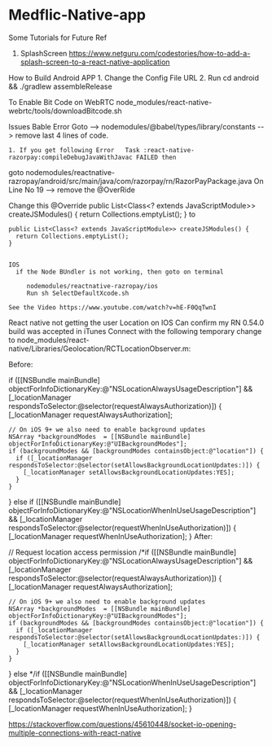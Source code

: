 
# Medflic-Native-app

Some Tutorials for Future Ref
   1. SplashScreen https://www.netguru.com/codestories/how-to-add-a-splash-screen-to-a-react-native-application 

How to Build Android APP
    1. Change the Config File URL
    2. Run cd android && ./gradlew assembleRelease
    
To Enable Bit Code on WebRTC
node_modules/react-native-webrtc/tools/downloadBitcode.sh

 Issues 
    Bable Error
       Goto --> nodemodules/@babel/types/library/constants --> remove last 4 lines of code.


    1. If you get following Error   Task :react-native-razorpay:compileDebugJavaWithJavac FAILED then 

goto 
    nodemodules/reactnative-razropay/android/src/main/java/com/razorpay/rn/RazorPayPackage.java
    On Line No 19 --> remove the @OverRide 

Change this 
    @Override
    public List<Class<? extends JavaScriptModule>> createJSModules() {
      return Collections.emptyList();
    }
   to  
    
    public List<Class<? extends JavaScriptModule>> createJSModules() {
      return Collections.emptyList();
    }


    IOS 
      if the Node BUndler is not working, then goto on terminal
        
         nodemodules/reactnative-razropay/ios
         Run sh SelectDefaultXcode.sh
       
    See the Video https://www.youtube.com/watch?v=hE-F0QqTwnI



React native not getting the user Location on IOS
    Can confirm my RN 0.54.0 build was accepted in iTunes Connect with the following temporary change to node_modules/react-native/Libraries/Geolocation/RCTLocationObserver.m:

Before:

if ([[NSBundle mainBundle] objectForInfoDictionaryKey:@"NSLocationAlwaysUsageDescription"] &&
    [_locationManager respondsToSelector:@selector(requestAlwaysAuthorization)]) {
    [_locationManager requestAlwaysAuthorization];

    // On iOS 9+ we also need to enable background updates
    NSArray *backgroundModes  = [[NSBundle mainBundle] objectForInfoDictionaryKey:@"UIBackgroundModes"];
    if (backgroundModes && [backgroundModes containsObject:@"location"]) {
      if ([_locationManager respondsToSelector:@selector(setAllowsBackgroundLocationUpdates:)]) {
        [_locationManager setAllowsBackgroundLocationUpdates:YES];
      }
    }
  } else if ([[NSBundle mainBundle] objectForInfoDictionaryKey:@"NSLocationWhenInUseUsageDescription"] &&
    [_locationManager respondsToSelector:@selector(requestWhenInUseAuthorization)]) {
    [_locationManager requestWhenInUseAuthorization];
  }
After:

// Request location access permission
  /*if ([[NSBundle mainBundle] objectForInfoDictionaryKey:@"NSLocationAlwaysUsageDescription"] &&
    [_locationManager respondsToSelector:@selector(requestAlwaysAuthorization)]) {
    [_locationManager requestAlwaysAuthorization];

    // On iOS 9+ we also need to enable background updates
    NSArray *backgroundModes  = [[NSBundle mainBundle] objectForInfoDictionaryKey:@"UIBackgroundModes"];
    if (backgroundModes && [backgroundModes containsObject:@"location"]) {
      if ([_locationManager respondsToSelector:@selector(setAllowsBackgroundLocationUpdates:)]) {
        [_locationManager setAllowsBackgroundLocationUpdates:YES];
      }
    }
  } else */if ([[NSBundle mainBundle] objectForInfoDictionaryKey:@"NSLocationWhenInUseUsageDescription"] &&
    [_locationManager respondsToSelector:@selector(requestWhenInUseAuthorization)]) {
    [_locationManager requestWhenInUseAuthorization];
  }

  https://stackoverflow.com/questions/45610448/socket-io-opening-multiple-connections-with-react-native
